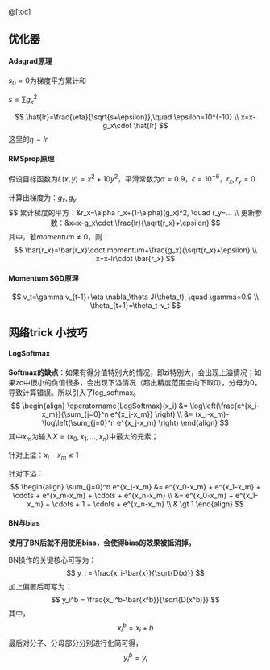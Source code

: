 @[toc]

## 优化器



#### Adagrad原理

$s_0=0$为梯度平方累计和

$s=\sum{g_x^2}$

$$
\hat{lr}=\frac{\eta}{\sqrt{s+\epsilon}},\quad \epsilon=10^{-10} \\
x=x-g_x\cdot \hat{lr}
$$
这里的$\eta = lr$

#### RMSprop原理

假设目标函数为$L(x,y)=x^2+10y^2$，平滑常数为$\alpha = 0.9$，$\epsilon = 10^{-6}$，$r_x,r_y=0$

计算出梯度为：$g_x,g_y$
$$
累计梯度的平方：&r_x=\alpha r_x+(1-\alpha)(g_x)^2, \quad r_y=... \\
更新参数：&x=x-g_x\cdot \frac{lr}{\sqrt{r_x}+\epsilon}
$$
其中，若$momentum \neq 0$，则：
$$
\bar{r_x}=\bar{r_x}\cdot momentum+\frac{g_x}{\sqrt{r_x}+\epsilon} \\
x=x-lr\cdot \bar{r_x}
$$

#### Momentum SGD原理

$$
v_t=\gamma v_{t-1}+\eta \nabla_\theta J(\theta_t), \quad \gamma=0.9 \\
\theta_{t+1}=\theta_t-v_t
$$

## 网络trick 小技巧

#### LogSoftmax

**Softmax的缺点**：如果有得分值特别大的情况，即zi特别大，会出现上溢情况；如果zc中很小的负值很多，会出现下溢情况（超出精度范围会向下取0），分母为0，导致计算错误。所以引入了log_softmax。
$$
\begin{align}
\operatorname{LogSoftmax}(x_i) &= \log\left(\frac{e^{x_i-x_m}}{\sum_{j=0}^n e^{x_j-x_m}} \right) \\
&= (x_i-x_m)-\log\left(\sum_{j=0}^n e^{x_j-x_m} \right)
\end{align}
$$
其中$x_m$为输入$X=(x_0,x_1,...,x_n)$中最大的元素；

针对上溢：$x_i-x_m \leq 1$

针对下溢：
$$
\begin{align}
\sum_{j=0}^n e^{x_j-x_m} &= e^{x_0-x_m} + e^{x_1-x_m} + \cdots + e^{x_m-x_m} + \cdots + e^{x_n-x_m} \\
&= e^{x_0-x_m} + e^{x_1-x_m} + \cdots + 1 + \cdots + e^{x_n-x_m} \\
& \gt 1
\end{align}
$$

#### BN与bias

**使用了BN后就不用使用bias，会使得bias的效果被抵消掉。**

BN操作的关键核心可写为：
$$
y_i = \frac{x_i-\bar{x}}{\sqrt{D(x)}}
$$
加上偏置后可写为：
$$
y_i^b = \frac{x_i^b-\bar{x^b}}{\sqrt{D(x^b)}}
$$
其中，
$$
x_i^b = x_i + b
$$
最后对分子、分母部分分别进行化简可得，
$$
y_i^b = y_i
$$
